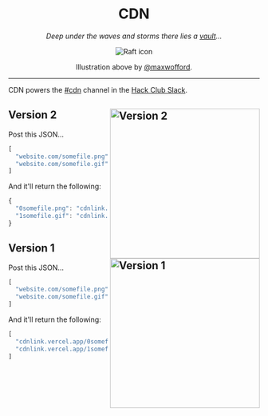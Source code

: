 <h1 align="center">CDN</h1>
<p align="center"><i>Deep under the waves and storms there lies a <a href="https://app.slack.com/client/T0266FRGM/C016DEDUL87">vault</a>...</i></p>
<p align="center"><img alt="Raft icon" src="http://cloud-pxma0a3yi.vercel.app/underwater.png"></p>
<p align="center">Illustration above by <a href="https://gh.maxwofford.com">@maxwofford</a>.</p>

---

CDN powers the [#cdn](https://app.slack.com/client/T0266FRGM/C016DEDUL87) channel in the [Hack Club Slack](https://hackclub.com/slack).

## Version 2 <img alt="Version 2" src="https://cloud-b46nncb23.vercel.app/0v2.png" align="right" width="300">

Post this JSON...
```js
[
  "website.com/somefile.png",
  "website.com/somefile.gif",
]
```

And it'll return the following:
```js
{
  "0somefile.png": "cdnlink.vercel.app/0somefile.png",
  "1somefile.gif": "cdnlink.vercel.app/1somefile.gif"
}
```

## Version 1 <img alt="Version 1" src="https://cloud-6gklvd3ci.vercel.app/0v1.png" align="right" width="300">

Post this JSON...
```js
[
  "website.com/somefile.png",
  "website.com/somefile.gif",
]
```

And it'll return the following:
```js
[
  "cdnlink.vercel.app/0somefile.png",
  "cdnlink.vercel.app/1somefile.gif"
]
```
